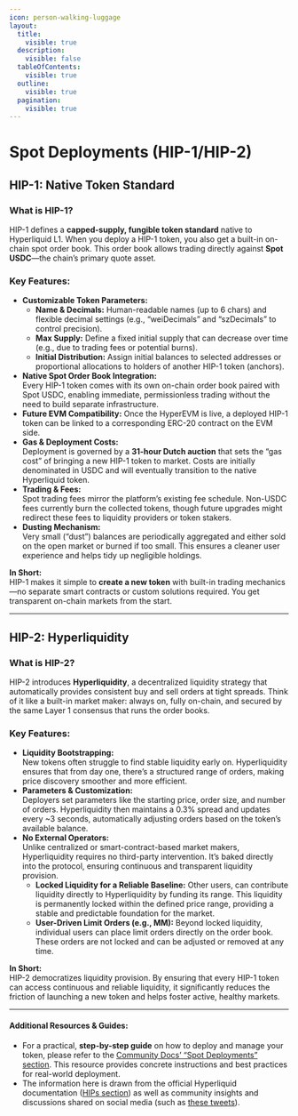```yaml
---
icon: person-walking-luggage
layout:
  title:
    visible: true
  description:
    visible: false
  tableOfContents:
    visible: true
  outline:
    visible: true
  pagination:
    visible: true
---
```


# Spot Deployments (HIP-1/HIP-2)

## HIP-1: Native Token Standard

### **What is HIP-1?**

HIP-1 defines a **capped-supply, fungible token standard** native to Hyperliquid L1. When you deploy a HIP-1 token, you also get a built-in on-chain spot order book. This order book allows trading directly against **Spot USDC**—the chain’s primary quote asset.

### **Key Features:**

* **Customizable Token Parameters:**
  * **Name & Decimals:** Human-readable names (up to 6 chars) and flexible decimal settings (e.g., “weiDecimals” and “szDecimals” to control precision).
  * **Max Supply:** Define a fixed initial supply that can decrease over time (e.g., due to trading fees or potential burns).
  * **Initial Distribution:** Assign initial balances to selected addresses or proportional allocations to holders of another HIP-1 token (anchors).
* **Native Spot Order Book Integration:**\
  Every HIP-1 token comes with its own on-chain order book paired with Spot USDC, enabling immediate, permissionless trading without the need to build separate infrastructure.
* **Future EVM Compatibility:** Once the HyperEVM is live, a deployed HIP-1 token can be linked to a corresponding ERC-20 contract on the EVM side.
* **Gas & Deployment Costs:**\
  Deployment is governed by a **31-hour Dutch auction** that sets the “gas cost” of bringing a new HIP-1 token to market. Costs are initially denominated in USDC and will eventually transition to the native Hyperliquid token.
* **Trading & Fees:**\
  Spot trading fees mirror the platform’s existing fee schedule. Non-USDC fees currently burn the collected tokens, though future upgrades might redirect these fees to liquidity providers or token stakers.
* **Dusting Mechanism:**\
  Very small (“dust”) balances are periodically aggregated and either sold on the open market or burned if too small. This ensures a cleaner user experience and helps tidy up negligible holdings.

**In Short:**\
HIP-1 makes it simple to **create a new token** with built-in trading mechanics—no separate smart contracts or custom solutions required. You get transparent on-chain markets from the start.

***

## HIP-2: Hyperliquidity

### **What is HIP-2?**

HIP-2 introduces **Hyperliquidity**, a decentralized liquidity strategy that automatically provides consistent buy and sell orders at tight spreads. Think of it like a built-in market maker: always on, fully on-chain, and secured by the same Layer 1 consensus that runs the order books.

### **Key Features:**

* **Liquidity Bootstrapping:**\
  New tokens often struggle to find stable liquidity early on. Hyperliquidity ensures that from day one, there’s a structured range of orders, making price discovery smoother and more efficient.
* **Parameters & Customization:**\
  Deployers set parameters like the starting price, order size, and number of orders. Hyperliquidity then maintains a 0.3% spread and updates every \~3 seconds, automatically adjusting orders based on the token’s available balance.
* **No External Operators:**\
  Unlike centralized or smart-contract-based market makers, Hyperliquidity requires no third-party intervention. It’s baked directly into the protocol, ensuring continuous and transparent liquidity provision.
  * **Locked Liquidity for a Reliable Baseline:** Other users, can contribute liquidity directly to Hyperliquidity by funding its range. This liquidity is permanently locked within the defined price range, providing a stable and predictable foundation for the market.
  * **User-Driven Limit Orders (e.g., MM):** Beyond locked liquidity, individual users can place limit orders directly on the order book. These orders are not locked and can be adjusted or removed at any time.

**In Short:**\
HIP-2 democratizes liquidity provision. By ensuring that every HIP-1 token can access continuous and reliable liquidity, it significantly reduces the friction of launching a new token and helps foster active, healthy markets.

***

#### Additional Resources & Guides:

* For a practical, **step-by-step guide** on how to deploy and manage your token, please refer to the [Community Docs’ “Spot Deployments” section](https://community-hyperliquid.gitbook.io/community-docs/for-builders-or-traders/spot-deployments). This resource provides concrete instructions and best practices for real-world deployment.
* The information here is drawn from the official Hyperliquid documentation ([HIPs section](https://hyperliquid.gitbook.io/hyperliquid-docs/hyperliquid-improvement-proposals-hips)) as well as community insights and discussions shared on social media (such as [these tweets](https://x.com/KingJulianIAm/status/1813397274237546499)).

